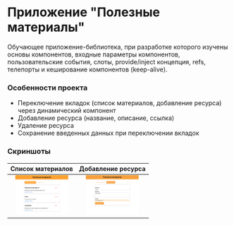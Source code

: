 # Приложение "Полезные материалы"

Обучающее приложение-библиотека, при разработке которого изучены основы компонентов, входные параметры компонентов, пользовательские события, слоты, provide/inject концепция, refs, телепорты и кеширование компонентов (keep-alive).

### Особенности проекта

- Переключение вкладок (список материалов, добавление ресурса) через динамический компонент
- Добавление ресурса (название, описание, ссылка)
- Удаление ресурса
- Сохранение введенных данных при переключении вкладок

### Скриншоты

|               Список материалов                |                   Добавление ресурса                   |
| :--------------------------------------------: | :----------------------------------------------------: |
| <img src="./images/main_page.png" width="120"> | <img src="./images/add_resource_page.png" width="120"> |
